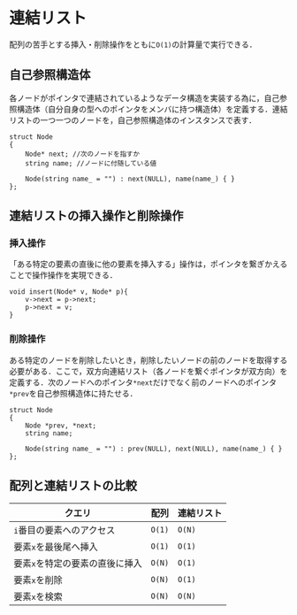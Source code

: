 # 連結リスト
配列の苦手とする挿入・削除操作をともに`O(1)`の計算量で実行できる．

## 自己参照構造体
各ノードがポインタで連結されているようなデータ構造を実装する為に，自己参照構造体（自分自身の型へのポインタをメンバに持つ構造体）を定義する．連結リストの一つ一つのノードを，自己参照構造体のインスタンスで表す．
```
struct Node
{
    Node* next; //次のノードを指すか
    string name; //ノードに付随している値

    Node(string name_ = "") : next(NULL), name(name_) { }
};
```

## 連結リストの挿入操作と削除操作
### 挿入操作
「ある特定の要素の直後に他の要素を挿入する」操作は，ポインタを繋ぎかえることで操作操作を実現できる．
```
void insert(Node* v, Node* p){
    v->next = p->next;
    p->next = v;
}
```

### 削除操作
ある特定のノードを削除したいとき，削除したいノードの前のノードを取得する必要がある．ここで，双方向連結リスト（各ノードを繋ぐポインタが双方向）を定義する．次のノードへのポインタ`*next`だけでなく前のノードへのポインタ`*prev`を自己参照構造体に持たせる．
```
struct Node
{
    Node *prev, *next;
    string name;

    Node(string name_ = "") : prev(NULL), next(NULL), name(name_) { }
};
```

## 配列と連結リストの比較
| クエリ  |  配列  | 連結リスト | 
| ----------- | ---- | ---- |
| `i`番目の要素へのアクセス |  `O(1)`  | `O(N)` |
| 要素`x`を最後尾へ挿入 | `O(1)` | `O(1)` |
| 要素`x`を特定の要素の直後に挿入 | `O(N)` | `O(1)` |
| 要素`x`を削除 | `O(N)` | `O(1)` |
| 要素`x`を検索 | `O(N)` | `O(N)` |
